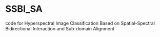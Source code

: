 # SSBI_SA
code for Hyperspectral Image Classification Based on Spatial-Spectral Bidirectional Interaction and Sub-domain Alignment
